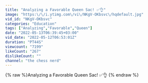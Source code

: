 ```yaml
---
title: "Analyzing a Favorable Queen Sac! ✅👌"
image: "https:\/\/i.ytimg.com\/vi\/NKgV-OKbsvc\/hqdefault.jpg"
vid_id: "NKgV-OKbsvc"
categories: "Education"
tags: ["Analyzing","Favorable","Queen"]
date: "2022-05-13T06:39:45+03:00"
vid_date: "2022-05-12T06:53:01Z"
duration: "PT44S"
viewcount: "7199"
likeCount: "267"
dislikeCount: ""
channel: "the chess nerd"
---
```

{% raw %}Analyzing a Favorable Queen Sac! ✅👌 {% endraw %}
